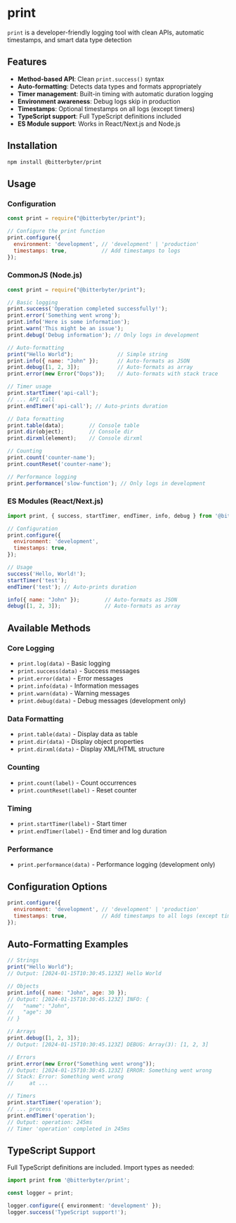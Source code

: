 # print

`print` is a developer-friendly logging tool with clean APIs, automatic timestamps, and smart data type detection

## Features

- **Method-based API**: Clean `print.success()` syntax
- **Auto-formatting**: Detects data types and formats appropriately
- **Timer management**: Built-in timing with automatic duration logging
- **Environment awareness**: Debug logs skip in production
- **Timestamps**: Optional timestamps on all logs (except timers)
- **TypeScript support**: Full TypeScript definitions included
- **ES Module support**: Works in React/Next.js and Node.js

## Installation

```bash
npm install @bitterbyter/print
```

## Usage

### Configuration

```javascript
const print = require("@bitterbyter/print");

// Configure the print function
print.configure({
  environment: 'development', // 'development' | 'production'
  timestamps: true,           // Add timestamps to logs
});
```

### CommonJS (Node.js)

```javascript
const print = require("@bitterbyter/print");

// Basic logging
print.success('Operation completed successfully!');
print.error('Something went wrong');
print.info('Here is some information');
print.warn('This might be an issue');
print.debug('Debug information'); // Only logs in development

// Auto-formatting
print("Hello World");              // Simple string
print.info({ name: "John" });      // Auto-formats as JSON
print.debug([1, 2, 3]);            // Auto-formats as array
print.error(new Error("Oops"));    // Auto-formats with stack trace

// Timer usage
print.startTimer('api-call');
// ... API call
print.endTimer('api-call'); // Auto-prints duration

// Data formatting
print.table(data);        // Console table
print.dir(object);        // Console dir
print.dirxml(element);    // Console dirxml

// Counting
print.count('counter-name');
print.countReset('counter-name');

// Performance logging
print.performance('slow-function'); // Only logs in development
```

### ES Modules (React/Next.js)

```javascript
import print, { success, startTimer, endTimer, info, debug } from '@bitterbyter/print';

// Configuration
print.configure({
  environment: 'development',
  timestamps: true,
});

// Usage
success('Hello, World!');
startTimer('test');
endTimer('test'); // Auto-prints duration

info({ name: "John" });        // Auto-formats as JSON
debug([1, 2, 3]);              // Auto-formats as array
```

## Available Methods

### Core Logging
- `print.log(data)` - Basic logging
- `print.success(data)` - Success messages
- `print.error(data)` - Error messages
- `print.info(data)` - Information messages
- `print.warn(data)` - Warning messages
- `print.debug(data)` - Debug messages (development only)

### Data Formatting
- `print.table(data)` - Display data as table
- `print.dir(data)` - Display object properties
- `print.dirxml(data)` - Display XML/HTML structure

### Counting
- `print.count(label)` - Count occurrences
- `print.countReset(label)` - Reset counter

### Timing
- `print.startTimer(label)` - Start timer
- `print.endTimer(label)` - End timer and log duration

### Performance
- `print.performance(data)` - Performance logging (development only)

## Configuration Options

```javascript
print.configure({
  environment: 'development', // 'development' | 'production'
  timestamps: true,           // Add timestamps to all logs (except timers)
});
```

## Auto-Formatting Examples

```javascript
// Strings
print("Hello World");
// Output: [2024-01-15T10:30:45.123Z] Hello World

// Objects
print.info({ name: "John", age: 30 });
// Output: [2024-01-15T10:30:45.123Z] INFO: {
//   "name": "John",
//   "age": 30
// }

// Arrays
print.debug([1, 2, 3]);
// Output: [2024-01-15T10:30:45.123Z] DEBUG: Array(3): [1, 2, 3]

// Errors
print.error(new Error("Something went wrong"));
// Output: [2024-01-15T10:30:45.123Z] ERROR: Something went wrong
// Stack: Error: Something went wrong
//     at ...

// Timers
print.startTimer('operation');
// ... process
print.endTimer('operation');
// Output: operation: 245ms
// Timer 'operation' completed in 245ms
```

## TypeScript Support

Full TypeScript definitions are included. Import types as needed:

```typescript
import print from '@bitterbyter/print';

const logger = print;

logger.configure({ environment: 'development' });
logger.success('TypeScript support!');
```
